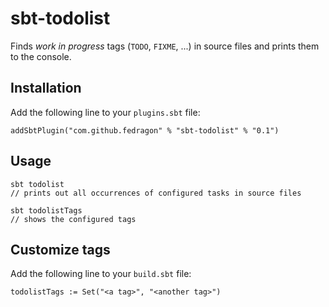 # sbt-todolist

Finds _work in progress_ tags (`TODO`, `FIXME`, ...) in source files and prints them to the console.

## Installation

Add the following line to your `plugins.sbt` file:

    addSbtPlugin("com.github.fedragon" % "sbt-todolist" % "0.1")

## Usage

    sbt todolist
    // prints out all occurrences of configured tasks in source files

    sbt todolistTags
    // shows the configured tags

## Customize tags

Add the following line to your `build.sbt` file:

    todolistTags := Set("<a tag>", "<another tag>")
